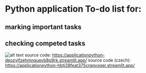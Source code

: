 # Python application To-do list for:
## marking important tasks
## checking competed tasks
![alt text](https://github.com/RadkaMat/application_python/blob/master/to_do_list_with_streamlit/to_do_list_screenshot.PNG?raw=true)
source code: https://applicationpython-deozyjfzehmnquevb8p9rk.streamlit.app/
source code (czech): https://applicationpython-hbtj28feat375crqqyxqer.streamlit.app/

